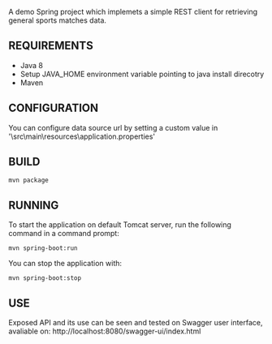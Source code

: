 A demo Spring project which implemets a simple REST client for retrieving general sports matches data.

## REQUIREMENTS
* Java 8
* Setup JAVA_HOME environment variable pointing to java install direcotry
* Maven

## CONFIGURATION
You can configure data source url by setting a custom value in '\src\main\resources\application.properties'

## BUILD
    mvn package

## RUNNING
To start the application on default Tomcat server, run the following command in a command prompt:

    mvn spring-boot:run

You can stop the application with:
    
    mvn spring-boot:stop

## USE
Exposed API and its use can be seen and tested on Swagger user interface, avaliable on: http://localhost:8080/swagger-ui/index.html

